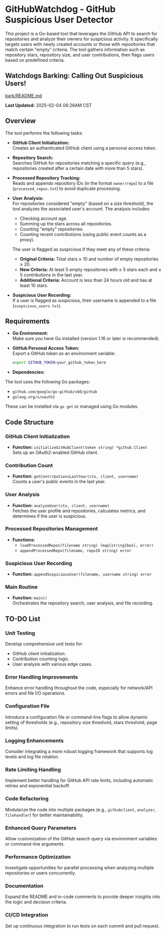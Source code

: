 # GitHubWatchdog - GitHub Suspicious User Detector

This project is a Go-based tool that leverages the GitHub API to search for repositories and analyze their owners for suspicious activity. It specifically targets users with newly created accounts or those with repositories that match certain "empty" criteria. The tool gathers information such as repository stars, repository size, and user contributions, then flags users based on predefined criteria.

## Watchdogs Barking: Calling Out Suspicious Users!

[bark/README.md](bark/README.md)

**Last Updated:** 2025-02-04 06:28AM CST

## Overview

The tool performs the following tasks:

-   **GitHub Client Initialization:**  
    Creates an authenticated GitHub client using a personal access token.

-   **Repository Search:**  
    Searches GitHub for repositories matching a specific query (e.g., repositories created after a certain date with more than 5 stars).

-   **Processed Repository Tracking:**  
    Reads and appends repository IDs (in the format `owner/repo`) to a file (`processed_repos.txt`) to avoid duplicate processing.

-   **User Analysis:**  
    For repositories considered "empty" (based on a size threshold), the tool analyzes the associated user's account. The analysis includes:

    -   Checking account age.
    -   Summing up the stars across all repositories.
    -   Counting "empty" repositories.
    -   Counting recent contributions (using public event counts as a proxy).

    The user is flagged as suspicious if they meet any of these criteria:

    -   **Original Criteria:** Total stars ≥ 10 and number of empty repositories ≥ 20.
    -   **New Criteria:** At least 5 empty repositories with ≥ 5 stars each and ≤ 5 contributions in the last year.
    -   **Additional Criteria:** Account is less than 24 hours old and has at least 10 stars.

-   **Suspicious User Recording:**  
    If a user is flagged as suspicious, their username is appended to a file (`suspicious_users.txt`).

## Requirements

-   **Go Environment:**  
    Make sure you have Go installed (version 1.16 or later is recommended).

-   **GitHub Personal Access Token:**  
    Export a GitHub token as an environment variable:
    ```bash
    export GITHUB_TOKEN=your_github_token_here
    ```
-   **Dependencies:**

The tool uses the following Go packages:

-   `github.com/google/go-github/v68/github`
-   `golang.org/x/oauth2`

These can be installed via `go get` or managed using Go modules.

## Code Structure

### GitHub Client Initialization

-   **Function:** `initializeGitHubClient(token string) *github.Client`  
    Sets up an OAuth2-enabled GitHub client.

### Contribution Count

-   **Function:** `getContributionsLastYear(ctx, client, username)`  
    Counts a user's public events in the last year.

### User Analysis

-   **Function:** `analyzeUser(ctx, client, username)`  
    Fetches the user profile and repositories, calculates metrics, and determines if the user is suspicious.

### Processed Repositories Management

-   **Functions:**
    -   `loadProcessedRepos(filename string) (map[string]bool, error)`
    -   `appendProcessedRepo(filename, repoID string) error`

### Suspicious User Recording

-   **Function:** `appendSuspiciousUser(filename, username string) error`

### Main Routine

-   **Function:** `main()`  
    Orchestrates the repository search, user analysis, and file recording.

## TO-DO List

### Unit Testing

Develop comprehensive unit tests for:

-   GitHub client initialization.
-   Contribution counting logic.
-   User analysis with various edge cases.

### Error Handling Improvements

Enhance error handling throughout the code, especially for network/API errors and file I/O operations.

### Configuration File

Introduce a configuration file or command-line flags to allow dynamic setting of thresholds (e.g., repository size threshold, stars threshold, page limits).

### Logging Enhancements

Consider integrating a more robust logging framework that supports log levels and log file rotation.

### Rate Limiting Handling

Implement better handling for GitHub API rate limits, including automatic retries and exponential backoff.

### Code Refactoring

Modularize the code into multiple packages (e.g., `githubclient`, `analyzer`, `filehandler`) for better maintainability.

### Enhanced Query Parameters

Allow customization of the GitHub search query via environment variables or command-line arguments.

### Performance Optimization

Investigate opportunities for parallel processing when analyzing multiple repositories or users concurrently.

### Documentation

Expand the README and in-code comments to provide deeper insights into the logic and decision criteria.

### CI/CD Integration

Set up continuous integration to run tests on each commit and pull request.
